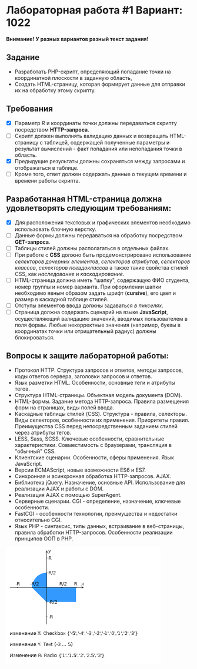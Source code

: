 # Лабораторная работа #1 Вариант: 1022

**Внимание! У разных вариантов разный текст задания!**

## Задание

- Разработать PHP-скрипт, определяющий попадание точки на координатной плоскости в заданную область,
- Создать HTML-страницу, которая формирует данные для отправки их на обработку этому скрипту.

## Требования

- [x] Параметр $R$ и координаты точки должны передаваться скрипту посредством **HTTP-запроса**.
- [ ] Скрипт должен выполнять валидацию данных и возвращать HTML-страницу с таблицей, содержащей полученные параметры и результат вычислений - факт попадания или непопадания точки в область.
- [x] Предыдущие результаты должны сохраняться между запросами и отображаться в таблице.
- [ ] Кроме того, ответ должен содержать данные о текущем времени и времени работы скрипта.

## Разработанная HTML-страница должна удовлетворять следующим требованиям:

- [x] Для расположения текстовых и графических элементов необходимо использовать блочную верстку.
- [ ] Данные формы должны передаваться на обработку посредством **GET-запроса**.
- [ ] Таблицы стилей должны располагаться в отдельных файлах.
- [ ] При работе с **CSS** должно быть продемонстрировано использование _селекторов дочерних элементов_, _селекторов атрибутов_, _селекторов классов_, _селекторов псевдоклассов_ а также такие свойства стилей CSS, как _наследование_ и _каскадирование_.
- [ ] HTML-страница должна иметь "шапку", содержащую ФИО студента, номер группы и номер варианта. При оформлении шапки необходимо явным образом задать шрифт (**cursive**), его цвет и размер в каскадной таблице стилей.
- [ ] Отступы элементов ввода должны задаваться _в пикселях_.
- [ ] Страница должна содержать сценарий на языке **JavaScript**, осуществляющий валидацию значений, вводимых пользователем в поля формы. Любые некорректные значения (например, буквы в координатах точки или отрицательный радиус) должны блокироваться.

## Вопросы к защите лабораторной работы:

- Протокол HTTP. Структура запросов и ответов, методы запросов, коды ответов сервера, заголовки запросов и ответов.
- Язык разметки HTML. Особенности, основные теги и атрибуты тегов.
- Структура HTML-страницы. Объектная модель документа (DOM).
- HTML-формы. Задание метода HTTP-запроса. Правила размещения форм на страницах, виды полей ввода.
- Каскадные таблицы стилей (CSS). Структура - правила, селекторы. Виды селекторов, особенности их применения. Приоритеты правил. Преимущества CSS перед непосредственным заданием стилей через атрибуты тегов.
- LESS, Sass, SCSS. Ключевые особенности, сравнительные характеристики. Совместимость с браузерами, трансляция в "обычный" CSS.
- Клиентские сценарии. Особенности, сферы применения. Язык JavaScript.
- Версии ECMAScript, новые возможности ES6 и ES7.
- Синхронная и асинхронная обработка HTTP-запросов. AJAX.
- Библиотека jQuery. Назначение, основные API. Использование для реализации AJAX и работы с DOM.
- Реализация AJAX с помощью SuperAgent.
- Серверные сценарии. CGI - определение, назначение, ключевые особенности.
- FastCGI - особенности технологии, преимущества и недостатки относительно CGI.
- Язык PHP - синтаксис, типы данных, встраивание в веб-страницы, правила обработки HTTP-запросов. Особенности реализации принципов ООП в PHP.

![](areas.png)
